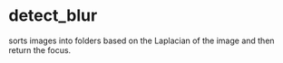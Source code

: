 # detect_blur
sorts images into folders based on the Laplacian of the image and then return the focus.
